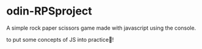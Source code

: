 # odin-RPSproject

A simple rock paper scissors game made with javascript using the console.

to put some concepts of JS into practice🙂!
